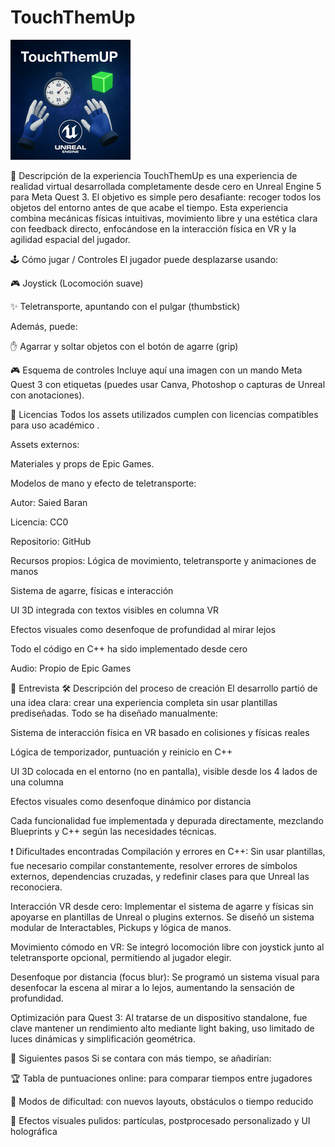 # TouchThemUp

![TouchThemUp](Project/VRProject.png)

📌 Descripción de la experiencia
TouchThemUp es una experiencia de realidad virtual desarrollada completamente desde cero en Unreal Engine 5 para Meta Quest 3. El objetivo es simple pero desafiante: recoger todos los objetos del entorno antes de que acabe el tiempo. Esta experiencia combina mecánicas físicas intuitivas, movimiento libre y una estética clara con feedback directo, enfocándose en la interacción física en VR y la agilidad espacial del jugador.

🕹️ Cómo jugar / Controles
El jugador puede desplazarse usando:

🎮 Joystick (Locomoción suave)

✨ Teletransporte, apuntando con el pulgar (thumbstick)

Además, puede:

✋ Agarrar y soltar objetos con el botón de agarre (grip)

🎮 Esquema de controles
Incluye aquí una imagen con un mando Meta Quest 3 con etiquetas (puedes usar Canva, Photoshop o capturas de Unreal con anotaciones).

📄 Licencias
Todos los assets utilizados cumplen con licencias compatibles para uso académico .

Assets externos:

Materiales y props de Epic Games.

Modelos de mano y efecto de teletransporte:

Autor: Saied Baran

Licencia: CC0

Repositorio: GitHub

Recursos propios:
Lógica de movimiento, teletransporte y animaciones de manos

Sistema de agarre, físicas e interacción

UI 3D integrada con textos visibles en columna VR

Efectos visuales como desenfoque de profundidad al mirar lejos

Todo el código en C++ ha sido implementado desde cero

Audio:
Propio de Epic Games

🎤 Entrevista
🛠 Descripción del proceso de creación
El desarrollo partió de una idea clara: crear una experiencia completa sin usar plantillas prediseñadas. Todo se ha diseñado manualmente:

Sistema de interacción física en VR basado en colisiones y físicas reales

Lógica de temporizador, puntuación y reinicio en C++

UI 3D colocada en el entorno (no en pantalla), visible desde los 4 lados de una columna

Efectos visuales como desenfoque dinámico por distancia

Cada funcionalidad fue implementada y depurada directamente, mezclando Blueprints y C++ según las necesidades técnicas.

❗ Dificultades encontradas
Compilación y errores en C++: Sin usar plantillas, fue necesario compilar constantemente, resolver errores de símbolos externos, dependencias cruzadas, y redefinir clases para que Unreal las reconociera.

Interacción VR desde cero: Implementar el sistema de agarre y físicas sin apoyarse en plantillas de Unreal o plugins externos. Se diseñó un sistema modular de Interactables, Pickups y lógica de manos.

Movimiento cómodo en VR: Se integró locomoción libre con joystick junto al teletransporte opcional, permitiendo al jugador elegir.

Desenfoque por distancia (focus blur): Se programó un sistema visual para desenfocar la escena al mirar a lo lejos, aumentando la sensación de profundidad.

Optimización para Quest 3: Al tratarse de un dispositivo standalone, fue clave mantener un rendimiento alto mediante light baking, uso limitado de luces dinámicas y simplificación geométrica.

🔮 Siguientes pasos
Si se contara con más tiempo, se añadirían:

🏆 Tabla de puntuaciones online: para comparar tiempos entre jugadores

🧩 Modos de dificultad: con nuevos layouts, obstáculos o tiempo reducido

🎨 Efectos visuales pulidos: partículas, postprocesado personalizado y UI holográfica

